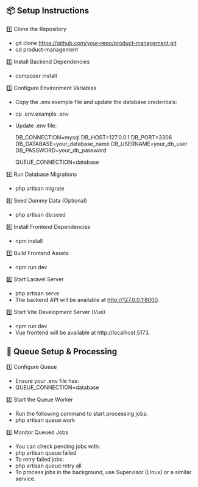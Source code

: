 ## 📦 Setup Instructions

1️⃣ Clone the Repository

  - git clone https://github.com/your-repo/product-management.git
  - cd product-management

2️⃣ Install Backend Dependencies

  - composer install

3️⃣ Configure Environment Variables

  - Copy the .env.example file and update the database credentials:
  - cp .env.example .env
  - Update .env file:

      DB_CONNECTION=mysql
      DB_HOST=127.0.0.1
      DB_PORT=3306
      DB_DATABASE=your_database_name
      DB_USERNAME=your_db_user
      DB_PASSWORD=your_db_password
      
      QUEUE_CONNECTION=database

4️⃣ Run Database Migrations

  - php artisan migrate

5️⃣ Seed Dummy Data (Optional)

  - php artisan db:seed

6️⃣ Install Frontend Dependencies

  - npm install

7️⃣ Build Frontend Assets

  - npm run dev

8️⃣ Start Laravel Server

  - php artisan serve
  - The backend API will be available at http://127.0.0.1:8000.

9️⃣ Start Vite Development Server (Vue)

  - npm run dev
  - Vue frontend will be available at http://localhost:5173.


## 🔄 Queue Setup & Processing

1️⃣ Configure Queue

  - Ensure your .env file has:
  - QUEUE_CONNECTION=database

2️⃣ Start the Queue Worker

  - Run the following command to start processing jobs:
  - php artisan queue:work

3️⃣ Monitor Queued Jobs

  - You can check pending jobs with:
  - php artisan queue:failed
  - To retry failed jobs:
  - php artisan queue:retry all
  - To process jobs in the background, use Supervisor (Linux) or a similar service.

